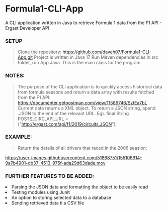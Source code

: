 # Formula1-CLI-App
A CLI application written in Java to retrieve Formula 1 data from the F1 API - Ergast Developer API 

### SETUP
> Clone the repository: https://github.com/daveh07/Formula1-CLI-App.git
> Project is written in Java 17
> Run Maven dependencies
> In src folder, run App.Java. This is the main class for the program

### NOTES:
> The purpose of the CLI application is to quickly access historical data from formula seasons and return a data array with results fetched from the F1 API: https://documenter.getpostman.com/view/11586746/SztEa7bL
> Current data returns a XML object. 
> To return a JSON string, apend .JSON to the end of the relevant URL. Eg). final String POSTS_CIRC_API_URL = ("http://ergast.com/api/f1/2019/circuits.JSON");


### EXAMPLE:
> Return the details of all drivers that raced in the 2006 seasion:

https://user-images.githubusercontent.com/51868751/155106914-9a7b4901-db37-4513-975f-ada29d63dade.mov


### FURTHER FEATURES TO BE ADDED:
<li>Parsing the JSON data and formatting the object to be easily read</li>
<li>Testing modules using Junit</li>
<li>An option to storing selected data to a database</li>
<li>Sending retrieved data ti a CSV file</li>
